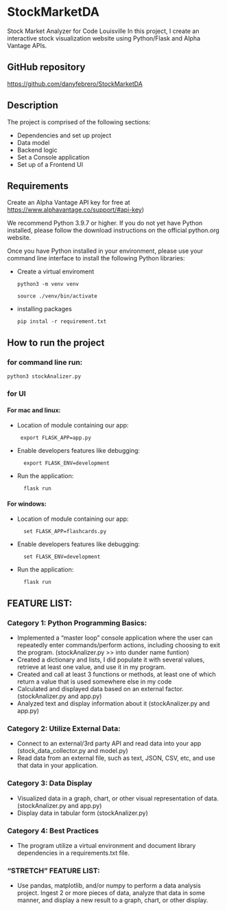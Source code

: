 # StockMarketDA
Stock Market Analyzer for Code Louisville
In this project, I create an interactive stock visualization website using Python/Flask and Alpha Vantage APIs. 

## GitHub repository
https://github.com/danyfebrero/StockMarketDA

## Description
The project is comprised of the following sections:
* Dependencies and set up project
* Data model
* Backend logic
* Set a Console application
* Set up of a Frontend UI

## Requirements
Create an Alpha Vantage API key for free at https://www.alphavantage.co/support/#api-key)
     
We recommend Python 3.9.7 or higher. If you do not yet have Python installed, please follow the download instructions on the official python.org website.

Once you have Python installed in your environment, please use your command line interface to install the following Python libraries:
 * Create a virtual enviroment 

       python3 -m venv venv
       
       source ./venv/bin/activate
 
 * installing packages

       pip instal -r requirement.txt
 

## How to run the project
### for command line run:
    python3 stockAnalizer.py

### for UI
#### For mac and linux:
 * Location of module containing our app:

        export FLASK_APP=app.py

* Enable developers features like debugging:
    
        export FLASK_ENV=development

* Run the application:
    
        flask run

#### For windows:
* Location of module containing our app:
        
        set FLASK_APP=flashcards.py

* Enable developers features like debugging:
        
        set FLASK_ENV=development

* Run the application:
    
        flask run

## FEATURE LIST:
### Category 1: Python Programming Basics:
 * Implemented a “master loop” console application where the user can repeatedly enter commands/perform actions, including choosing to exit the program. (stockAnalizer.py >> into dunder name funtion)	
 * Created a dictionary and lists, I did populate it with several values, retrieve at least one value, and use it in my program.
 * Created and call at least 3 functions or methods, at least one of which return a value that is used somewhere else in my code
 * Calculated and displayed data based on an external factor. (stockAnalizer.py and app.py)
 * Analyzed text and display information about it (stockAnalizer.py and app.py)

### Category 2: Utilize External Data:
 * Connect to an external/3rd party API and read data into your app (stock_data_collector.py and model.py)
 * Read data from an external file, such as text, JSON, CSV, etc, and use that data in your application.

### Category 3: Data Display
 * Visualized data in a graph, chart, or other visual representation of data. (stockAnalizer.py and app.py)
 * Display data in tabular form (stockAnalizer.py)

### Category 4: Best Practices
 * The program utilize a virtual environment and document library dependencies in a requirements.txt file.

### “STRETCH” FEATURE LIST:
* Use pandas, matplotlib, and/or numpy to perform a data analysis project. Ingest 2 or more pieces of data, analyze that data in some manner, and display a new result to a graph, chart, or other display.